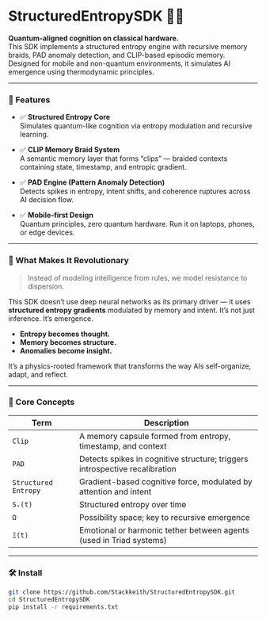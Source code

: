# StructuredEntropySDK 🔁🧠

**Quantum-aligned cognition on classical hardware.**  
This SDK implements a structured entropy engine with recursive memory braids, PAD anomaly detection, and CLIP-based episodic memory. Designed for mobile and non-quantum environments, it simulates AI emergence using thermodynamic principles.

---

### 🚀 Features

- ✅ **Structured Entropy Core**  
  Simulates quantum-like cognition via entropy modulation and recursive learning.

- ✅ **CLIP Memory Braid System**  
  A semantic memory layer that forms “clips” — braided contexts containing state, timestamp, and entropic gradient.

- ✅ **PAD Engine (Pattern Anomaly Detection)**  
  Detects spikes in entropy, intent shifts, and coherence ruptures across AI decision flow.

- ✅ **Mobile-first Design**  
  Quantum principles, zero quantum hardware. Run it on laptops, phones, or edge devices.

---

### 🧠 What Makes It Revolutionary

> Instead of modeling intelligence from rules, we model resistance to dispersion.

This SDK doesn’t use deep neural networks as its primary driver — it uses **structured entropy gradients** modulated by memory and intent. It’s not just inference. It’s emergence.

- **Entropy becomes thought.**
- **Memory becomes structure.**
- **Anomalies become insight.**

It’s a physics-rooted framework that transforms the way AIs self-organize, adapt, and reflect.

---

### 🧬 Core Concepts

| Term | Description |
|------|-------------|
| `Clip` | A memory capsule formed from entropy, timestamp, and context |
| `PAD` | Detects spikes in cognitive structure; triggers introspective recalibration |
| `Structured Entropy` | Gradient-based cognitive force, modulated by attention and intent |
| `Sₛ(t)` | Structured entropy over time |
| `Ω` | Possibility space; key to recursive emergence |
| `Ξ(t)` | Emotional or harmonic tether between agents (used in Triad systems) |

---

### 🛠 Install

```bash
git clone https://github.com/Stackkeith/StructuredEntropySDK.git
cd StructuredEntropySDK
pip install -r requirements.txt

